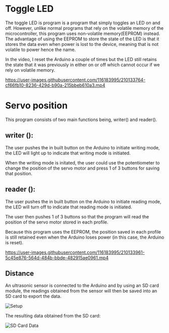 # Toggle LED

The toggle LED is program is a program that simply toggles an LED on and off. However, unlike normal programs that rely on the volatile memory of the microcontroller, this program uses non-volatile memory(EEPROM) instead. The advantage of using the EEPROM to store the state of the LED is that it stores the data even when power is lost to the device, meaning that is not volatile to power hence the name.

In the video, I reset the Arduino a couple of times but the LED still retains the state that it was previously in either on or off which cannot occur if we rely on volatile memory.

https://user-images.githubusercontent.com/116183995/210133764-cf66fb10-8236-429d-b90a-215bbeb610a3.mp4

# Servo position

This program consists of two main functions being, writer() and reader().

## writer ():
The user pushes the in built button on the Arduino to initiate writing mode, the LED will light up to indicate that writing mode is initiated. 

When the writing mode is initated, the user could use the potentiometer to change the position of the servo motor and press 1 of 3 buttons for saving that position.

## reader ():
The user pushes the in built button on the Arduino to initiate reading mode, the LED will turn off to indicate that reading mode is initiated. 

The user then pushes 1 of 3 buttons so that the program will read the position of the servo motor stored in each profile.

Because this program uses the EEPROM, the position saved in each profile is still retained even when the Arduino loses power (in this case, the Arduino is reset).


https://user-images.githubusercontent.com/116183995/210133961-5c45e876-564d-484b-bbde-482915ae0961.mp4

## Distance

An ultrasonic sensor is connected to the Arduino and by using an SD card module, the readings obtained from the sensor will then be saved into an SD card to export the data.


![Setup](https://user-images.githubusercontent.com/116183995/210134100-9e8f91be-7813-4f19-9366-548cba067f98.jpg)

The resulting data obtained from the SD card:

![SD Card Data](https://user-images.githubusercontent.com/116183995/210134147-bdeff70e-4222-4b35-be55-d65242c518b9.jpg)
